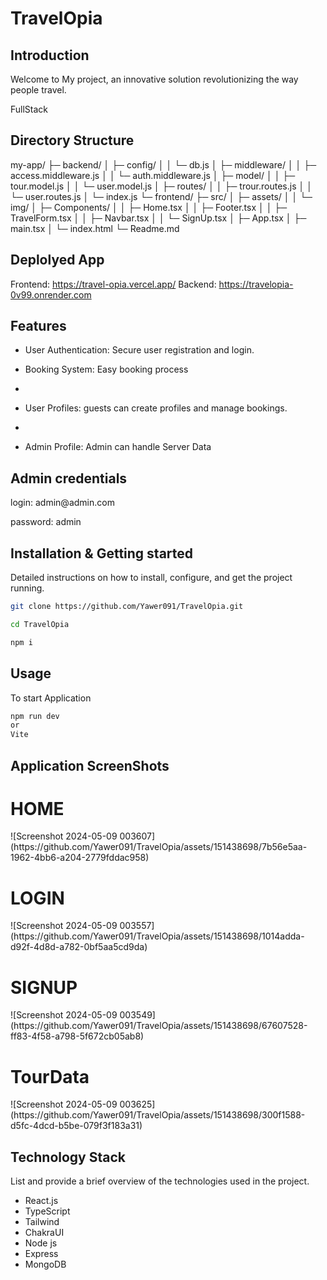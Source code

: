 # TravelOpia

## Introduction

Welcome to My project, an innovative solution revolutionizing the way people travel.

FullStack

## Directory Structure
my-app/
├─ backend/
│  ├─ config/
│  │  └─ db.js
│  ├─ middleware/
│  │  ├─ access.middleware.js
│  │  └─ auth.middleware.js
│  ├─ model/
│  │  ├─ tour.model.js
│  │  └─ user.model.js
│  ├─ routes/
│  │  ├─ trour.routes.js
│  │  └─ user.routes.js
│  └─ index.js
└─ frontend/
   ├─ src/
   │  ├─ assets/
   │  │  └─ img/
   │  ├─ Components/
   │  │  ├─ Home.tsx
   │  │  ├─ Footer.tsx
   │  │  ├─ TravelForm.tsx
   │  │  ├─ Navbar.tsx
   │  │  └─ SignUp.tsx 
   │  ├─ App.tsx
   │  ├─ main.tsx
   │  └─ index.html
   └─ Readme.md


## Deplolyed App

Frontend: https://travel-opia.vercel.app/
Backend:  https://travelopia-0v99.onrender.com

## Features

- User Authentication: Secure user registration and login.

- Booking System: Easy booking process
- 
- User Profiles: guests can create profiles and manage bookings.
- 
- Admin Profile: Admin can handle Server Data

## Admin credentials
  <p>login: admin@admin.com</p>
  <p>password: admin</p>

  
## Installation & Getting started

Detailed instructions on how to install, configure, and get the project running.

```bash
git clone https://github.com/Yawer091/TravelOpia.git

cd TravelOpia

npm i
```

## Usage

To start Application

```bash
npm run dev
or
Vite
```

## Application ScreenShots
 <h1>HOME</h1>
![Screenshot 2024-05-09 003607](https://github.com/Yawer091/TravelOpia/assets/151438698/7b56e5aa-1962-4bb6-a204-2779fddac958)

<h1>LOGIN</h1>
![Screenshot 2024-05-09 003557](https://github.com/Yawer091/TravelOpia/assets/151438698/1014adda-d92f-4d8d-a782-0bf5aa5cd9da)

<h1>SIGNUP</h1>
![Screenshot 2024-05-09 003549](https://github.com/Yawer091/TravelOpia/assets/151438698/67607528-ff83-4f58-a798-5f672cb05ab8)

<h1>TourData</h1>
![Screenshot 2024-05-09 003625](https://github.com/Yawer091/TravelOpia/assets/151438698/300f1588-d5fc-4dcd-b5be-079f3f183a31)



## Technology Stack

List and provide a brief overview of the technologies used in the project.

- React.js
- TypeScript
- Tailwind
- ChakraUI
- Node js
- Express
- MongoDB


